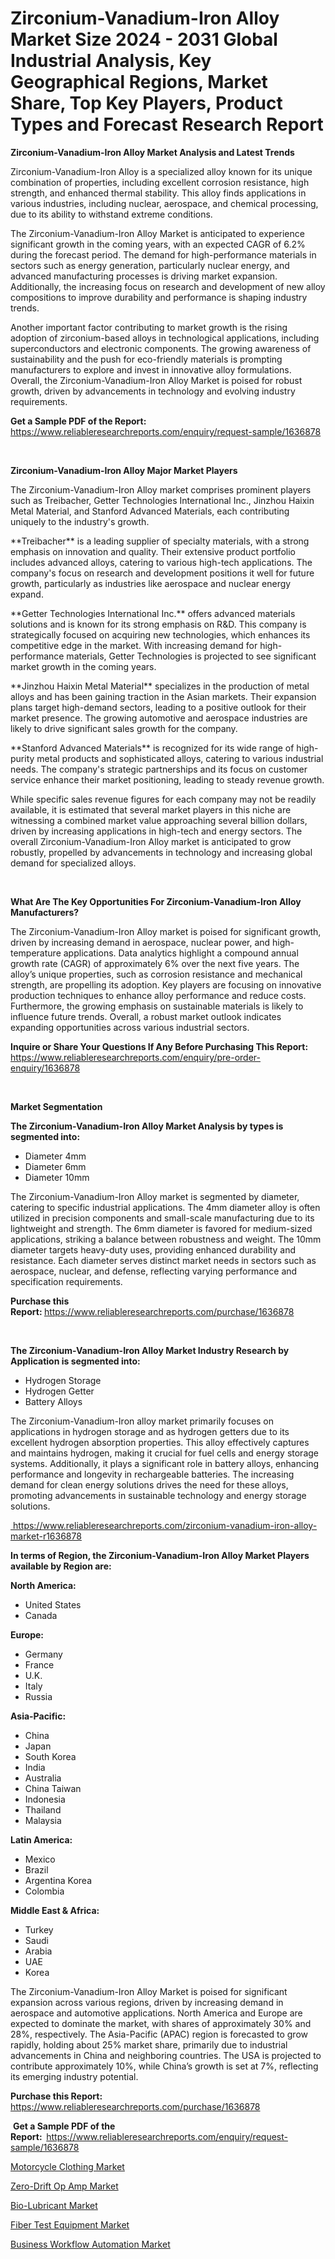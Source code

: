 <p><h1>Zirconium-Vanadium-Iron Alloy Market Size 2024 - 2031 Global Industrial Analysis, Key Geographical Regions, Market Share, Top Key Players, Product Types and Forecast Research Report</h1></p><p><strong>Zirconium-Vanadium-Iron Alloy Market Analysis and Latest Trends</strong></p>
<p><p>Zirconium-Vanadium-Iron Alloy is a specialized alloy known for its unique combination of properties, including excellent corrosion resistance, high strength, and enhanced thermal stability. This alloy finds applications in various industries, including nuclear, aerospace, and chemical processing, due to its ability to withstand extreme conditions. </p><p>The Zirconium-Vanadium-Iron Alloy Market is anticipated to experience significant growth in the coming years, with an expected CAGR of 6.2% during the forecast period. The demand for high-performance materials in sectors such as energy generation, particularly nuclear energy, and advanced manufacturing processes is driving market expansion. Additionally, the increasing focus on research and development of new alloy compositions to improve durability and performance is shaping industry trends.</p><p>Another important factor contributing to market growth is the rising adoption of zirconium-based alloys in technological applications, including superconductors and electronic components. The growing awareness of sustainability and the push for eco-friendly materials is prompting manufacturers to explore and invest in innovative alloy formulations. Overall, the Zirconium-Vanadium-Iron Alloy Market is poised for robust growth, driven by advancements in technology and evolving industry requirements.</p></p>
<p><strong>Get a Sample PDF of the Report:&nbsp;</strong> <a href="https://www.reliableresearchreports.com/enquiry/request-sample/1636878">https://www.reliableresearchreports.com/enquiry/request-sample/1636878</a></p>
<p>&nbsp;</p>
<p><strong>Zirconium-Vanadium-Iron Alloy Major Market Players</strong></p>
<p><p>The Zirconium-Vanadium-Iron Alloy market comprises prominent players such as Treibacher, Getter Technologies International Inc., Jinzhou Haixin Metal Material, and Stanford Advanced Materials, each contributing uniquely to the industry's growth.</p><p>**Treibacher** is a leading supplier of specialty materials, with a strong emphasis on innovation and quality. Their extensive product portfolio includes advanced alloys, catering to various high-tech applications. The company's focus on research and development positions it well for future growth, particularly as industries like aerospace and nuclear energy expand.</p><p>**Getter Technologies International Inc.** offers advanced materials solutions and is known for its strong emphasis on R&D. This company is strategically focused on acquiring new technologies, which enhances its competitive edge in the market. With increasing demand for high-performance materials, Getter Technologies is projected to see significant market growth in the coming years.</p><p>**Jinzhou Haixin Metal Material** specializes in the production of metal alloys and has been gaining traction in the Asian markets. Their expansion plans target high-demand sectors, leading to a positive outlook for their market presence. The growing automotive and aerospace industries are likely to drive significant sales growth for the company.</p><p>**Stanford Advanced Materials** is recognized for its wide range of high-purity metal products and sophisticated alloys, catering to various industrial needs. The company's strategic partnerships and its focus on customer service enhance their market positioning, leading to steady revenue growth.</p><p>While specific sales revenue figures for each company may not be readily available, it is estimated that several market players in this niche are witnessing a combined market value approaching several billion dollars, driven by increasing applications in high-tech and energy sectors. The overall Zirconium-Vanadium-Iron Alloy market is anticipated to grow robustly, propelled by advancements in technology and increasing global demand for specialized alloys.</p></p>
<p>&nbsp;</p>
<p><strong>What Are The Key Opportunities For Zirconium-Vanadium-Iron Alloy Manufacturers?</strong></p>
<p><p>The Zirconium-Vanadium-Iron Alloy market is poised for significant growth, driven by increasing demand in aerospace, nuclear power, and high-temperature applications. Data analytics highlight a compound annual growth rate (CAGR) of approximately 6% over the next five years. The alloy’s unique properties, such as corrosion resistance and mechanical strength, are propelling its adoption. Key players are focusing on innovative production techniques to enhance alloy performance and reduce costs. Furthermore, the growing emphasis on sustainable materials is likely to influence future trends. Overall, a robust market outlook indicates expanding opportunities across various industrial sectors.</p></p>
<p><strong>Inquire or Share Your Questions If Any Before Purchasing This Report:</strong> <a href="https://www.reliableresearchreports.com/enquiry/pre-order-enquiry/1636878">https://www.reliableresearchreports.com/enquiry/pre-order-enquiry/1636878</a></p>
<p>&nbsp;</p>
<p><strong>Market Segmentation</strong></p>
<p><strong>The Zirconium-Vanadium-Iron Alloy Market Analysis by types is segmented into:</strong></p>
<p><ul><li>Diameter 4mm</li><li>Diameter 6mm</li><li>Diameter 10mm</li></ul></p>
<p><p>The Zirconium-Vanadium-Iron Alloy market is segmented by diameter, catering to specific industrial applications. The 4mm diameter alloy is often utilized in precision components and small-scale manufacturing due to its lightweight and strength. The 6mm diameter is favored for medium-sized applications, striking a balance between robustness and weight. The 10mm diameter targets heavy-duty uses, providing enhanced durability and resistance. Each diameter serves distinct market needs in sectors such as aerospace, nuclear, and defense, reflecting varying performance and specification requirements.</p></p>
<p><strong>Purchase this Report:&nbsp;</strong><a href="https://www.reliableresearchreports.com/purchase/1636878">https://www.reliableresearchreports.com/purchase/1636878</a></p>
<p>&nbsp;</p>
<p><strong>The Zirconium-Vanadium-Iron Alloy Market Industry Research by Application is segmented into:</strong></p>
<p><ul><li>Hydrogen Storage</li><li>Hydrogen Getter</li><li>Battery Alloys</li></ul></p>
<p><p>The Zirconium-Vanadium-Iron alloy market primarily focuses on applications in hydrogen storage and as hydrogen getters due to its excellent hydrogen absorption properties. This alloy effectively captures and maintains hydrogen, making it crucial for fuel cells and energy storage systems. Additionally, it plays a significant role in battery alloys, enhancing performance and longevity in rechargeable batteries. The increasing demand for clean energy solutions drives the need for these alloys, promoting advancements in sustainable technology and energy storage solutions.</p></p>
<p><a href="https://www.reliableresearchreports.com/zirconium-vanadium-iron-alloy-market-r1636878">&nbsp;https://www.reliableresearchreports.com/zirconium-vanadium-iron-alloy-market-r1636878</a></p>
<p><strong>In terms of Region, the Zirconium-Vanadium-Iron Alloy Market Players available by Region are:</strong></p>
<p>
    <p> <strong> North America: </strong>
        <ul>
            <li>United States</li>
            <li>Canada</li>
        </ul>
        </p> 
    <p> <strong> Europe: </strong>
        <ul>
            <li>Germany</li>
            <li>France</li>
            <li>U.K.</li>
            <li>Italy</li>
            <li>Russia</li>
        </ul>
        </p> 
    <p> <strong> Asia-Pacific: </strong>
        <ul>
            <li>China</li>
            <li>Japan</li>
            <li>South Korea</li>
            <li>India</li>
            <li>Australia</li>
            <li>China Taiwan</li>
            <li>Indonesia</li>
            <li>Thailand</li>
            <li>Malaysia</li>
        </ul>
        </p> 
    <p> <strong> Latin America: </strong>
        <ul>
            <li>Mexico</li>
            <li>Brazil</li>
            <li>Argentina Korea</li>
            <li>Colombia</li>
        </ul>
        </p> 
    <p> <strong> Middle East & Africa: </strong>
        <ul>
            <li>Turkey</li>
            <li>Saudi</li>
            <li>Arabia</li>
            <li>UAE</li>
            <li>Korea</li>
        </ul>
    </p>
    </p>
<p><p>The Zirconium-Vanadium-Iron Alloy Market is poised for significant expansion across various regions, driven by increasing demand in aerospace and automotive applications. North America and Europe are expected to dominate the market, with shares of approximately 30% and 28%, respectively. The Asia-Pacific (APAC) region is forecasted to grow rapidly, holding about 25% market share, primarily due to industrial advancements in China and neighboring countries. The USA is projected to contribute approximately 10%, while China’s growth is set at 7%, reflecting its emerging industry potential.</p></p>
<p><strong>Purchase this Report: </strong><a href="https://www.reliableresearchreports.com/purchase/1636878">https://www.reliableresearchreports.com/purchase/1636878</a></p>
<p>&nbsp;<strong>Get a Sample PDF of the Report:&nbsp;&nbsp;</strong><a href="https://www.reliableresearchreports.com/enquiry/request-sample/1636878">https://www.reliableresearchreports.com/enquiry/request-sample/1636878</a></p>
<p><strong></strong></p>
<p><p><a href="https://issuu.com/reportprime-2/docs/motorcycle-clothing-market-size-203_6054c2062e3ce0">Motorcycle Clothing Market</a></p><p><a href="https://github.com/angelajermaine/Market-Research-Report-List-5/blob/main/zero-drift-op-amp-market.md">Zero-Drift Op Amp Market</a></p><p><a href="https://medium.com/@jasminebabez/global-bio-lubricant-market-trends-analysis-and-future-growth-prospects-2024-2031-05d4155a9540">Bio-Lubricant Market</a></p><p><a href="https://medium.com/@jasminebabez/fiber-test-equipment-market-size-share-analysis-growth-trends-forecast-2024-2031-65caa24d3626">Fiber Test Equipment Market</a></p><p><a href="https://www.linkedin.com/pulse/global-business-workflow-automation-market-analysis-key-trends-sxmjc?trackingId=hqxgj2zaSCOidxe2q4Mq8Q%3D%3D">Business Workflow Automation Market</a></p></p>